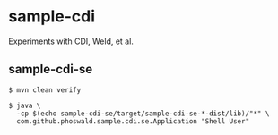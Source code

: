 
# sample-cdi

Experiments with CDI, Weld, et al.

## sample-cdi-se

~~~
$ mvn clean verify

$ java \
  -cp $(echo sample-cdi-se/target/sample-cdi-se-*-dist/lib)/"*" \
  com.github.phoswald.sample.cdi.se.Application "Shell User"
~~~
